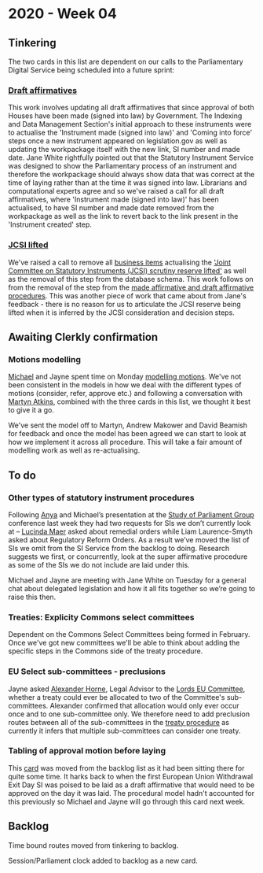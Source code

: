 # 2020 - Week 04

## Tinkering

The two cards in this list are dependent on our calls to the Parliamentary Digital Service being scheduled into a future sprint:

### [Draft affirmatives](https://trello.com/c/vYVOZWGg/68-draft-affirmatives-being-made) 
This work involves updating all draft affirmatives that since approval of both Houses have been made (signed into law) by Government. The Indexing and Data Management Section's initial approach to these instruments were to actualise the 'Instrument made (signed into law)' and 'Coming into force' steps once a new instrument appeared on legislation.gov as well as updating the workpackage itself with the new link, SI number and made date. Jane White rightfully pointed out that the Statutory Instrument Service was designed to show the Parliamentary process of an instrument and therefore the workpackage should always show data that was correct at the time of laying rather than at the time it was signed into law. Librarians and computational experts agree and so we've raised a call for all draft affirmatives, where 'Instrument made (signed into law)' has been actualised, to have SI number and made date removed from the workpackage as well as the link to revert back to the link present in the 'Instrument created' step. 

### [JCSI lifted](https://trello.com/c/4wgUahnQ/69-jcsi-lifted-is-there-a-need-for-this-step)
We've raised a call to remove all [business items](https://api.parliament.uk/sparql#query=PREFIX+rdfs%3A+%3Chttp%3A%2F%2Fwww.w3.org%2F2000%2F01%2Frdf-schema%23%3E%0APREFIX+%3A+%3Chttps%3A%2F%2Fid.parliament.uk%2Fschema%2F%3E%0Aselect+%3FSI+%3FSIname+%3FworkPackage+%3Fproc+%3FprocStepName+%3FitemDate+where+%7B%0A+%3FSI+a+%3AStatutoryInstrumentPaper+.++%0A+++++%3FSI+rdfs%3Alabel+%3FSIname+.%0A%09%3FSI+%3AworkPackagedThingHasWorkPackage+%3FworkPackage+.%0A++%09%3FworkPackage+%3AworkPackageHasProcedure%2Frdfs%3Alabel+%3Fproc%0A++FILTER(%3Fproc+IN+(%22Draft+affirmative%22%2C+%22Made+affirmative%22))%0A++%3FworkPackage+%3AworkPackageHasBusinessItem%2F%3AbusinessItemHasProcedureStep+%3FprocStep+%3B%0A+++++++++++%3AworkPackageHasBusinessItem+%3FbusItem+.%0A++%3FbusItem+%3AbusinessItemHasProcedureStep%2Frdfs%3Alabel+%3FitemDate2%3B%0A+++++++++++%3AbusinessItemDate+%3FitemDate+.%0A++%3FprocStep+rdfs%3Alabel+%3FprocStepName.%0A++++%0A++FILTER(%3FprocStepName+IN+(%22Joint+Committee+on+Statutory+Instruments+(JCSI)+scrutiny+reserve+lifted%22))%0A++FILTER(%3FitemDate2+IN+(%22Joint+Committee+on+Statutory+Instruments+(JCSI)+scrutiny+reserve+lifted%22))%0A++%0A+++%0A%7D&contentTypeConstruct=text%2Fturtle&contentTypeSelect=application%2Fsparql-results%2Bjson&endpoint=https%3A%2F%2Fapi.parliament.uk%2Fsparql&requestMethod=POST&tabTitle=JCSI+suspended&headers=%7B%7D&outputFormat=table) actualising the ['Joint Committee on Statutory Instruments (JCSI) scrutiny reserve lifted'](https://api.parliament.uk/query/resource?uri=https://id.parliament.uk/ptLej1c8) as well as the removal of this step from the database schema. This work follows on from the removal of the step from the [made affirmative and draft affirmative procedures](https://ukparliament.github.io/ontologies/procedure/procedure-ontology.html). This was another piece of work that came about from Jane's feedback - there is no reason for us to articulate the JCSI reserve being lifted when it is inferred by the JCSI consideration and decision steps. 


## Awaiting Clerkly confirmation

### Motions modelling 

[Michael](https://twitter.com/fantasticlife) and Jayne spent time on Monday [modelling motions](https://github.com/ukparliament/ontologies/blob/master/procedure/flowcharts/motions/motion.pdf). We've not been consistent in the models in how we deal with the different types of motions (consider, refer, approve etc.) and following a conversation with [Martyn Atkins](https://twitter.com/martynpatrick?lang=en), combined with the three cards in this list, we thought it best to give it a go. 

We've sent the model off to Martyn, Andrew Makower and David Beamish for feedback and once the model has been agreed we can start to look at how we implement it across all procedure. This will take a fair amount of modelling work as well as re-actualising. 

## To do

### Other types of statutory instrument procedures

Following [Anya](https://twitter.com/bitten_) and Michael’s presentation at the [Study of Parliament Group](https://twitter.com/StudyofParl) conference last week they had two requests for SIs we don’t currently look at – [Lucinda Maer](https://twitter.com/lucindamaer?lang=en) asked about remedial orders while Liam Laurence-Smyth asked about Regulatory Reform Orders. As a result we’ve moved the list of SIs we omit from the SI Service from the backlog to doing. Research suggests we first, or concurrently, look at the super affirmative procedure as some of the SIs we do not include are laid under this.

Michael and Jayne are meeting with Jane White on Tuesday for a general chat about delegated legislation and how it all fits together so we’re going to raise this then. 

### Treaties: Explicity Commons select committees

Dependent on the Commons Select Committees being formed in February. Once we've got new committees we'll be able to think about adding the specific steps in the Commons side of the treaty procedure. 

### EU Select sub-committees - preclusions

Jayne asked [Alexander Horne](https://twitter.com/alexanderhorne1?lang=en), Legal Advisor to the [Lords EU Committee](https://www.parliament.uk/business/committees/committees-a-z/lords-select/eu-select-committee-/), whether a treaty could ever be allocated to two of the Committee's sub-committees. Alexander confirmed that allocation would only ever occur once and to one sub-committee only. We therefore need to add preclusion routes between all of the sub-committees in the [treaty procedure](https://ukparliament.github.io/ontologies/procedure/flowcharts/crag-treaties/crag-treaties.pdf) as currently it infers that multiple sub-committees can consider one treaty. 

### Tabling of approval motion before laying

This [card](https://trello.com/c/0EN1Fsmz/41-tabling-of-approval-motion-before-laying) was moved from the backlog list as it had been sitting there for quite some time. It harks back to when the first European Union Withdrawal Exit Day SI was poised to be laid as a draft affirmative that would need to be approved on the day it was laid. The procedural model hadn't accounted for this previously so Michael and Jayne will go through this card next week. 

## Backlog

Time bound routes moved from tinkering to backlog.

Session/Parliament clock added to backlog as a new card. 